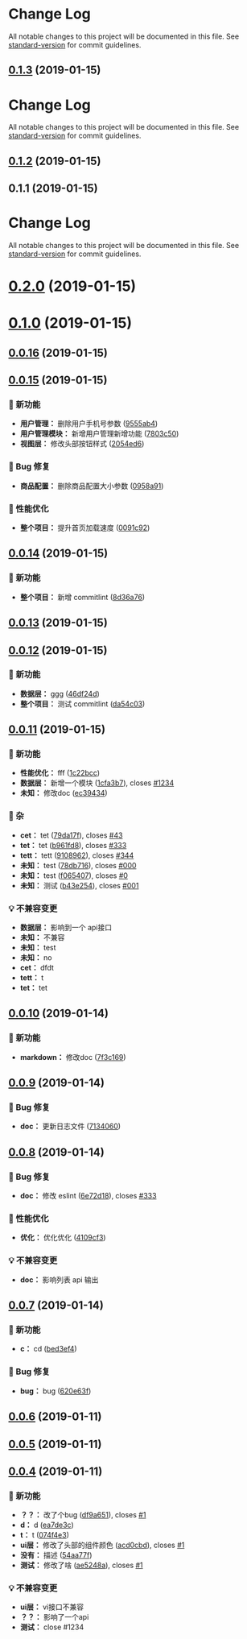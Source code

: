 # Change Log

All notable changes to this project will be documented in this file. See [standard-version](https://github.com/conventional-changelog/standard-version) for commit guidelines.

## [0.1.3](https://github.com/j710328466/jimi-web-changelog/compare/v0.1.2...v0.1.3) (2019-01-15)



# Change Log

All notable changes to this project will be documented in this file. See [standard-version](https://github.com/conventional-changelog/standard-version) for commit guidelines.

## [0.1.2](https://github.com/j710328466/jimi-web-changelog/compare/v0.1.0...v0.1.2) (2019-01-15)



## 0.1.1 (2019-01-15)



# Change Log

All notable changes to this project will be documented in this file. See [standard-version](https://github.com/conventional-changelog/standard-version) for commit guidelines.

# [0.2.0](https://github.com/j710328466/jimi-web-changelog/compare/v0.1.0...v0.2.0) (2019-01-15)



# [0.1.0](https://github.com/j710328466/jimi-web-changelog/compare/v0.0.16...v0.1.0) (2019-01-15)


## [0.0.16](https://github.com/j710328466/jimi-web-changelog/compare/v0.0.15...v0.0.16) (2019-01-15)


## [0.0.15](https://github.com/j710328466/jimi-web-changelog/compare/v0.0.14...v0.0.15) (2019-01-15)

### 🌟 新功能

* **用户管理：** 删除用户手机号参数 ([9555ab4](https://github.com/j710328466/jimi-web-changelog/commit/9555ab4))
* **用户管理模块：** 新增用户管理新增功能 ([7803c50](https://github.com/j710328466/jimi-web-changelog/commit/7803c50))
* **视图层：** 修改头部按钮样式 ([2054ed6](https://github.com/j710328466/jimi-web-changelog/commit/2054ed6))


### 🐛 Bug 修复

* **商品配置：** 删除商品配置大小参数 ([0958a91](https://github.com/j710328466/jimi-web-changelog/commit/0958a91))


### 🚀 性能优化

* **整个项目：** 提升首页加载速度 ([0091c92](https://github.com/j710328466/jimi-web-changelog/commit/0091c92))



## [0.0.14](https://github.com/j710328466/jimi-web-changelog/compare/v0.0.13...v0.0.14) (2019-01-15)

### 🌟 新功能

* **整个项目：** 新增 commitlint ([8d36a76](https://github.com/j710328466/jimi-web-changelog/commit/8d36a76))



## [0.0.13](https://github.com/j710328466/jimi-web-changelog/compare/v0.0.12...v0.0.13) (2019-01-15)


## [0.0.12](https://github.com/j710328466/jimi-web-changelog/compare/v0.0.11...v0.0.12) (2019-01-15)

### 🌟 新功能

* **数据层：** ggg ([46df24d](https://github.com/j710328466/jimi-web-changelog/commit/46df24d))
* **整个项目：** 测试 commitlint ([da54c03](https://github.com/j710328466/jimi-web-changelog/commit/da54c03))



## [0.0.11](https://github.com/j710328466/jimi-web-changelog/compare/v0.0.10...v0.0.11) (2019-01-15)

### 🌟 新功能

* **性能优化：** fff ([1c22bcc](https://github.com/j710328466/jimi-web-changelog/commit/1c22bcc))
* **数据层：** 新增一个模块 ([1cfa3b7](https://github.com/j710328466/jimi-web-changelog/commit/1cfa3b7)), closes [#1234](https://github.com/j710328466/jimi-web-changelog/issues/1234)
* **未知：** 修改doc ([ec39434](https://github.com/j710328466/jimi-web-changelog/commit/ec39434))


### 🚴 杂

* **cet：** tet ([79da17f](https://github.com/j710328466/jimi-web-changelog/commit/79da17f)), closes [#43](https://github.com/j710328466/jimi-web-changelog/issues/43)
* **tet：** tet ([b961fd8](https://github.com/j710328466/jimi-web-changelog/commit/b961fd8)), closes [#333](https://github.com/j710328466/jimi-web-changelog/issues/333)
* **tett：** tett ([9108962](https://github.com/j710328466/jimi-web-changelog/commit/9108962)), closes [#344](https://github.com/j710328466/jimi-web-changelog/issues/344)
* **未知：** test ([78db716](https://github.com/j710328466/jimi-web-changelog/commit/78db716)), closes [#000](https://github.com/j710328466/jimi-web-changelog/issues/000)
* **未知：** test ([f065407](https://github.com/j710328466/jimi-web-changelog/commit/f065407)), closes [#0](https://github.com/j710328466/jimi-web-changelog/issues/0)
* **未知：** 测试 ([b43e254](https://github.com/j710328466/jimi-web-changelog/commit/b43e254)), closes [#001](https://github.com/j710328466/jimi-web-changelog/issues/001)


### 💡 不兼容变更

* **数据层：** 影响到一个 api接口
* **未知：** 不兼容
* **未知：** test
* **未知：** no
* **cet：** dfdt
* **tett：** t
* **tet：** tet



## [0.0.10](https://github.com/j710328466/jimi-web-changelog/compare/v0.0.9...v0.0.10) (2019-01-14)

### 🌟 新功能

* **markdown：** 修改doc ([7f3c169](https://github.com/j710328466/jimi-web-changelog/commit/7f3c169))



## [0.0.9](https://github.com/j710328466/jimi-web-changelog/compare/v0.0.8...v0.0.9) (2019-01-14)

### 🐛 Bug 修复

* **doc：** 更新日志文件 ([7134060](https://github.com/j710328466/jimi-web-changelog/commit/7134060))



## [0.0.8](https://github.com/j710328466/jimi-web-changelog/compare/v0.0.7...v0.0.8) (2019-01-14)

### 🐛 Bug 修复

* **doc：** 修改 eslint ([6e72d18](https://github.com/j710328466/jimi-web-changelog/commit/6e72d18)), closes [#333](https://github.com/j710328466/jimi-web-changelog/issues/333)


### 🚀 性能优化

* **优化：** 优化优化 ([4109cf3](https://github.com/j710328466/jimi-web-changelog/commit/4109cf3))


### 💡 不兼容变更

* **doc：** 影响列表 api 输出



## [0.0.7](https://github.com/j710328466/jimi-web-changelog/compare/v0.0.6...v0.0.7) (2019-01-14)

### 🌟 新功能

* **c：** cd ([bed3ef4](https://github.com/j710328466/jimi-web-changelog/commit/bed3ef4))


### 🐛 Bug 修复

* **bug：** bug ([620e63f](https://github.com/j710328466/jimi-web-changelog/commit/620e63f))



## [0.0.6](https://github.com/j710328466/jimi-web-changelog/compare/v0.0.5...v0.0.6) (2019-01-11)


## [0.0.5](https://github.com/j710328466/jimi-web-changelog/compare/v0.0.4...v0.0.5) (2019-01-11)


## [0.0.4](https://github.com/j710328466/jimi-web-changelog/compare/ae5248a...v0.0.4) (2019-01-11)

### 🌟 新功能

* **？？：** 改了个bug ([df9a651](https://github.com/j710328466/jimi-web-changelog/commit/df9a651)), closes [#1](https://github.com/j710328466/jimi-web-changelog/issues/1)
* **d：** d ([ea7de3c](https://github.com/j710328466/jimi-web-changelog/commit/ea7de3c))
* **t：** t ([074f4e3](https://github.com/j710328466/jimi-web-changelog/commit/074f4e3))
* **ui层：** 修改了头部的组件颜色 ([acd0cbd](https://github.com/j710328466/jimi-web-changelog/commit/acd0cbd)), closes [#1](https://github.com/j710328466/jimi-web-changelog/issues/1)
* **没有：** 描述 ([54aa77f](https://github.com/j710328466/jimi-web-changelog/commit/54aa77f))
* **测试：** 修改了啥 ([ae5248a](https://github.com/j710328466/jimi-web-changelog/commit/ae5248a)), closes [#1](https://github.com/j710328466/jimi-web-changelog/issues/1)


### 💡 不兼容变更

* **ui层：** vi接口不兼容
* **？？：** 影响了一个api
* **测试：** close #1234
